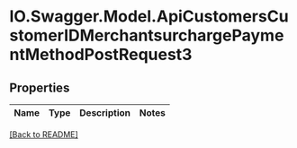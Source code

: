 # IO.Swagger.Model.ApiCustomersCustomerIDMerchantsurchargePaymentMethodPostRequest3
## Properties

Name | Type | Description | Notes
------------ | ------------- | ------------- | -------------

 [[Back to README]](../README.md)

